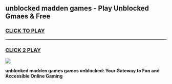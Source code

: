 
## unblocked madden games - Play Unblocked Gmaes & Free
<h3>
<a href="https://premium.freeplayer.one?title=unblocked_madden_games&ref=20F">CLICK TO PLAY</a></h3>
<hr>

<h3>
<a href="https://premium.freeplayer.one?title=unblocked_madden_games&ref=20F">CLICK 2 PLAY</a>
  
</h3>

<a href="https://premium.freeplayer.one?title=unblocked_madden_games&ref=20F/"><img src="https://clearcache.store/games.png"></a>


**unblocked madden games games unblocked: Your Gateway to Fun and Accessible Online Gaming**

